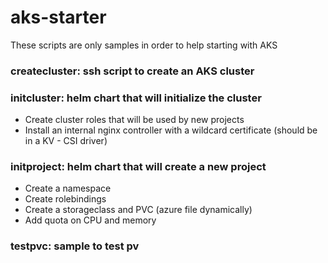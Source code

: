 # aks-starter
These scripts are only samples in order to help starting with AKS

### createcluster: ssh script to create an AKS cluster

### initcluster: helm chart that will initialize the cluster

- Create cluster roles that will be used by new projects 
- Install an internal nginx controller with a wildcard certificate (should be in a KV - CSI driver)

### initproject: helm chart that will create a new project

- Create a namespace 
- Create rolebindings 
- Create a storageclass and PVC (azure file dynamically)
- Add quota on CPU and memory 

### testpvc: sample to test pv
